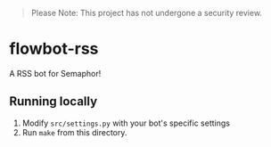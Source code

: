 > Please Note: This project has not undergone a security review.

# flowbot-rss
A RSS bot for Semaphor!

## Running locally
1. Modify `src/settings.py` with your bot's specific settings
2. Run `make` from this directory.

